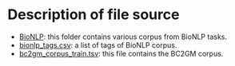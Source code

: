 # Description of file source
- [BioNLP](https://github.com/perkdrew/advanced-nlp/blob/master/BioBERT/ner/bionlp_corpora.zip): this folder contains various corpus from BioNLP tasks.
- [bionlp_tags.csv](https://github.com/perkdrew/advanced-nlp/blob/master/BioBERT/ner/bionlp_tags.csv): a list of tags of BioNLP corpus.
- [bc2gm_corpus_train.tsv](https://github.com/spyysalo/bc2gm-corpus/blob/master/conll/train.tsv): this file contains the BC2GM corpus.